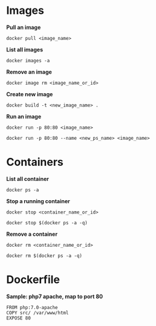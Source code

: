 # Images
**Pull an image**
```
docker pull <image_name>
```
**List all images**
```
docker images -a  
```
**Remove an image**
```
docker image rm <image_name_or_id>
```
**Create new image**
```
docker build -t <new_image_name> .
```
**Run an image**
```
docker run -p 80:80 <image_name>
```
```
docker run -p 80:80 --name <new_ps_name> <image_name>
```

# Containers
**List all container**
```
docker ps -a  
```
**Stop a running container**
```
docker stop <container_name_or_id>
```
```
docker stop $(docker ps -a -q)
```
**Remove a container**
```
docker rm <container_name_or_id>
```
```
docker rm $(docker ps -a -q)
```

# Dockerfile
**Sample: php7 apache, map to port 80**
```
FROM php:7.0-apache
COPY src/ /var/www/html
EXPOSE 80
```

